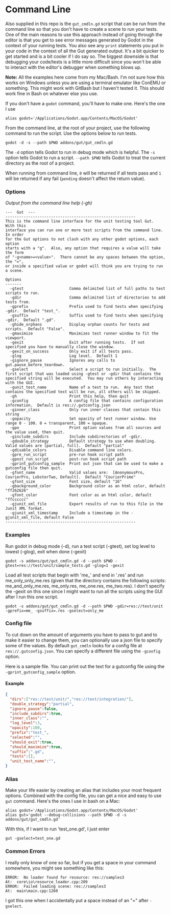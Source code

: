 # Command Line
Also supplied in this repo is the `gut_cmdln.gd` script that can be run from the command line so that you don't have to create a scene to run your tests.  One of the main reasons to use this approach instead of going through the editor is that you get to see error messages generated by Godot in the context of your running tests.  You also see any `print` statements you put in  your code in the context of all the Gut generated output.  It's a bit quicker to get started and is a bit cooler if I do say so.  The biggest downside is that debugging your code/tests is a little more difficult since you won't be able to interact with the editor's debugger when something blows up.

__Note:__ All the examples here come from my Mac/Bash.  I'm not sure how this works on Windows unless you are using a terminal emulator like ConEMU or something.  This might work with GitBash but I haven't tested it.  This should work fine in Bash on whatever else you use.

If you don't have a `godot` command, you'll have to make one.  Here's the one I use
```
alias godot='/Applications/Godot.app/Contents/MacOS/Godot'
```
From the command line, at the root of your project, use the following command to run the script.  Use the options below to run tests.

```
godot -d -s --path $PWD addons/gut/gut_cmdln.gd
```

The `-d` option tells Godot to run in debug mode which is helpful.  The `-s` option tells Godot to run a script. `--path $PWD` tells Godot to treat the current directory as the root of a project.

When running from command line, `0` will be returned if all tests pass and `1` will be returned if any fail (`pending` doesn't affect the return value).

### Options
_Output from the command line help (-gh)_
```
---  Gut  ---
---------------------------------------------------------
This is the command line interface for the unit testing tool Gut.  With this
interface you can run one or more test scripts from the command line.  In order
for the Gut options to not clash with any other godot options, each option
starts with a "g".  Also, any option that requires a value will take the form
of "-g<name>=<value>".  There cannot be any spaces between the option, the "=",
or inside a specified value or godot will think you are trying to run a scene.

Options
-------
  -gtest                    Comma delimited list of full paths to test scripts to run.
  -gdir                     Comma delimited list of directories to add tests from.
  -gprefix                  Prefix used to find tests when specifying -gdir.  Default "test_".
  -gsuffix                  Suffix used to find tests when specifying -gdir.  Default ".gd".
  -ghide_orphans            Display orphan counts for tests and scripts.  Default "False".
  -gmaximize                Maximizes test runner window to fit the viewport.
  -gexit                    Exit after running tests.  If not specified you have to manually close the window.
  -gexit_on_success         Only exit if all tests pass.
  -glog                     Log level.  Default 1
  -gignore_pause            Ignores any calls to gut.pause_before_teardown.
  -gselect                  Select a script to run initially.  The first script that was loaded using -gtest or -gdir that contains the specified string will be executed.  You may run others by interacting with the GUI.
  -gunit_test_name          Name of a test to run.  Any test that contains the specified text will be run, all others will be skipped.
  -gh                       Print this help, then quit
  -gconfig                  A config file that contains configuration information.  Default is res://.gutconfig.json
  -ginner_class             Only run inner classes that contain this string
  -gopacity                 Set opacity of test runner window. Use range 0 - 100. 0 = transparent, 100 = opaque.
  -gpo                      Print option values from all sources and the value used, then quit.
  -ginclude_subdirs         Include subdirectories of -gdir.
  -gdouble_strategy         Default strategy to use when doubling.  Valid values are [partial, full].  Default "partial"
  -gdisable_colors          Disable command line colors.
  -gpre_run_script          pre-run hook script path
  -gpost_run_script         post-run hook script path
  -gprint_gutconfig_sample  Print out json that can be used to make a gutconfig file then quit.
  -gfont_name               Valid values are:  [AnonymousPro, CourierPro, LobsterTwo, Default].  Default "CourierPrime"
  -gfont_size               Font size, default "16"
  -gbackground_color        Background color as an html color, default "ff262626"
  -gfont_color              Font color as an html color, default "ffcccccc"
  -gjunit_xml_file          Export results of run to this file in the Junit XML format.
  -gjunit_xml_timestamp     Include a timestamp in the -gjunit_xml_file, default False
---------------------------------------------------------
```

### Examples

Run godot in debug mode (-d), run a test script (-gtest), set log level to lowest (-glog), exit when done (-gexit)

`godot -s addons/gut/gut_cmdln.gd -d --path $PWD -gtest=res://test/unit/sample_tests.gd -glog=1 -gexit`

Load all test scripts that begin with 'me_' and end in '.res' and run me_only_only_me.res (given that the directory contains the following scripts:  me_and_only_me.res, me_only.res, me_one.res, me_two.res).  I don't specify the -gexit on this one since I might want to run all the scripts using the GUI after I run this one script.

`godot -s addons/gut/gut_cmdln.gd -d --path $PWD -gdir=res://test/unit -gprefix=me_ -gsuffix=.res -gselect=only_me`

### Config file
To cut down on the amount of arguments you have to pass to gut and to make it easier to change them, you can optionally use a json file to specify some of the values.  By default `gut_cmdln` looks for a config file at `res://.gutconfig.json`.  You can specify a different file using the `-gconfig` option.

Here is a sample file.  You can print out the text for a gutconfig file using the `-gprint_gutconfig_sample` option.
#### Example
``` json
{
  "dirs":["res://test/unit/","res://test/integration/"],
  "double_strategy":"partial",
  "ignore_pause":false,
  "include_subdirs":true,
  "inner_class":"",
  "log_level":3,
  "opacity":100,
  "prefix":"test_",
  "selected":"",
  "should_exit":true,
  "should_maximize":true,
  "suffix":".gd",
  "tests":[],
  "unit_test_name":"",
}
```
### Alias
Make your life easier by creating an alias that includes your most frequent options.  Combined with the config file, you can get a nice and easy to use `gut` command.  Here's the ones I use in bash on a Mac:

```
alias godot='/Applications/Godot.app/Contents/MacOS/Godot'
alias gut='godot --debug-collisions --path $PWD -d -s addons/gut/gut_cmdln.gd'
```

With this, if I want to run 'test_one.gd', I just enter
```
gut -gselect=test_one.gd
```

### Common Errors
I really only know of one so far, but if you get a space in your command somewhere, you might see something like this:
```
ERROR:  No loader found for resource: res://samples3
At:  core\io\resource_loader.cpp:209
ERROR:  Failed loading scene: res://samples3
At:  main\main.cpp:1260
```
I got this one when I accidentally put a space instead of an "=" after `-gselect`.
